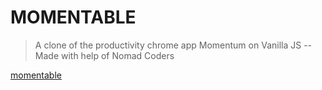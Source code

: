 # MOMENTABLE
> A clone of the productivity chrome app Momentum on Vanilla JS --Made with help of Nomad Coders

[momentable](https://pino345.github.io/momentable/)